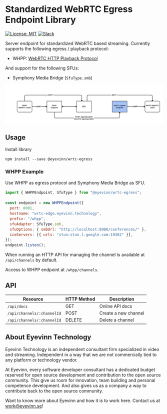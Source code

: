 # Standardized WebRTC Egress Endpoint Library

[![License: MIT](https://img.shields.io/badge/License-MIT-yellow.svg)](https://opensource.org/licenses/MIT) [![Slack](http://slack.streamingtech.se/badge.svg)](http://slack.streamingtech.se)

Server endpoint for standardized WebRTC based streaming. Currently supports the following egress / playback protocol:
- WHPP: [WebRTC HTTP Playback Protocol](https://github.com/Eyevinn/webrtc-http-playback-protocol/blob/master/webrtc-http-playback-protocol.md)

And support for the following SFUs:
- Symphony Media Bridge (`SfuType.smb`)

![Example of a setup using WHIP and WHPP](docs/webrtc_egress_endpoint.png)

## Usage

Install library

```
npm install --save @eyevinn/wrtc-egress
```

### WHPP Example

Use WHPP as egress protocol and Symphony Media Bridge as SFU.

```javascript
import { WHPPEndpoint, SfuType } from "@eyevinn/wrtc-egress";

const endpoint = new WHPPEndpoint({
  port: 8001,
  hostname: "wrtc-edge.eyevinn.technology",
  prefix: "/whpp",
  sfuAdapter: SfuType.smb,
  sfuOptions: { smbUrl: "http://localhost:8080/conferences/" },
  iceServers: [{ urls: "stun:stun.l.google.com:19302" }],
});
endpoint.listen();
```

When running an HTTP API for managing the channel is available at `/api/channels` by default. 

Access to WHPP endpoint at `/whpp/channels`.

## API

| Resource  | HTTP Method | Description |
| --------  | ------ | ----------- |
| `/api/docs` | GET | Online API docs |
| `/api/channels/:channelId` | POST | Create a new channel |
| `/api/channels/:channelId` | DELETE | Delete a channel |

## About Eyevinn Technology

Eyevinn Technology is an independent consultant firm specialized in video and streaming. Independent in a way that we are not commercially tied to any platform or technology vendor.

At Eyevinn, every software developer consultant has a dedicated budget reserved for open source development and contribution to the open source community. This give us room for innovation, team building and personal competence development. And also gives us as a company a way to contribute back to the open source community.

Want to know more about Eyevinn and how it is to work here. Contact us at work@eyevinn.se!